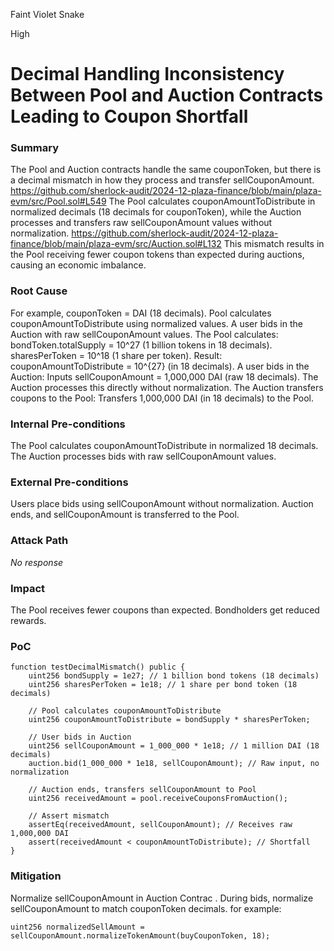 Faint Violet Snake

High

# Decimal Handling Inconsistency Between Pool and Auction Contracts Leading to Coupon Shortfall

### Summary

The Pool and Auction contracts handle the same couponToken, but there is a decimal mismatch in how they process and transfer sellCouponAmount. 
https://github.com/sherlock-audit/2024-12-plaza-finance/blob/main/plaza-evm/src/Pool.sol#L549
The Pool calculates couponAmountToDistribute in normalized decimals (18 decimals for couponToken), while the Auction processes and transfers raw sellCouponAmount values without normalization.
https://github.com/sherlock-audit/2024-12-plaza-finance/blob/main/plaza-evm/src/Auction.sol#L132
This mismatch results in the Pool receiving fewer coupon tokens than expected during auctions, causing an economic imbalance.

### Root Cause

For example,
couponToken = DAI (18 decimals).
Pool calculates couponAmountToDistribute using normalized values.
A user bids in the Auction with raw sellCouponAmount values.
The Pool calculates:
bondToken.totalSupply = 10^27
  (1 billion tokens in 18 decimals).
sharesPerToken = 10^18
  (1 share per token).
Result: couponAmountToDistribute = 10^{27} (in 18 decimals).
A user bids in the Auction:
Inputs sellCouponAmount = 1,000,000 DAI (raw 18 decimals).
The Auction processes this directly without normalization.
The Auction transfers coupons to the Pool:
Transfers 1,000,000 DAI (in 18 decimals) to the Pool.

### Internal Pre-conditions

The Pool calculates couponAmountToDistribute in normalized 18 decimals.
The Auction processes bids with raw sellCouponAmount values.

### External Pre-conditions

Users place bids using sellCouponAmount without normalization.
Auction ends, and sellCouponAmount is transferred to the Pool.

### Attack Path

_No response_

### Impact

The Pool receives fewer coupons than expected.
Bondholders get reduced rewards.

### PoC

```solidity
function testDecimalMismatch() public {
    uint256 bondSupply = 1e27; // 1 billion bond tokens (18 decimals)
    uint256 sharesPerToken = 1e18; // 1 share per bond token (18 decimals)

    // Pool calculates couponAmountToDistribute
    uint256 couponAmountToDistribute = bondSupply * sharesPerToken;

    // User bids in Auction
    uint256 sellCouponAmount = 1_000_000 * 1e18; // 1 million DAI (18 decimals)
    auction.bid(1_000_000 * 1e18, sellCouponAmount); // Raw input, no normalization

    // Auction ends, transfers sellCouponAmount to Pool
    uint256 receivedAmount = pool.receiveCouponsFromAuction();

    // Assert mismatch
    assertEq(receivedAmount, sellCouponAmount); // Receives raw 1,000,000 DAI
    assert(receivedAmount < couponAmountToDistribute); // Shortfall
}
```

### Mitigation

Normalize sellCouponAmount in Auction Contrac .
During bids, normalize sellCouponAmount to match couponToken decimals.
for example:
```solidity
uint256 normalizedSellAmount = sellCouponAmount.normalizeTokenAmount(buyCouponToken, 18);
```